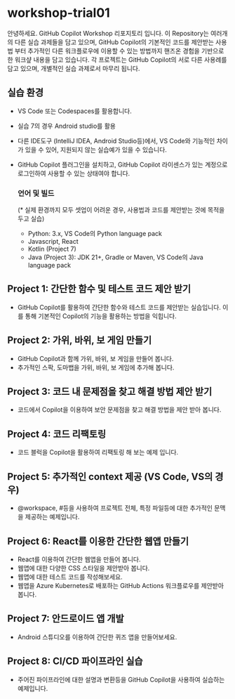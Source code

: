 # workshop-trial01
안녕하세요. GitHub Copilot Workshop 리포지토리 입니다. 
이 Repository는 여러개의 다른 실습 과제들을 담고 있으며, GitHub Copilot의 기본적인 코드를 제안받는 사용법 부터 추가적인 다른 워크플로우에 이용할 수 있는 방법까지 핸즈온 경험을 기반으로 한 워크샾 내용을 담고 있습니다. 
각 프로젝트는 GitHub Copilot의 서로 다른 사용례를 담고 있으며, 개별적인 실습 과제로서 마무리 됩니다.

## 실습 환경
- VS Code 또는 Codespaces를 활용합니다.
- 실습 7의 경우 Android studio를 활용
- 다른 IDE도구 (IntelliJ IDEA, Android Studio등)에서, VS Code와 기능적인 차이가 있을 수 있어, 지원되지 않는 실습예가 있을 수 있습니다.
- GitHub Copilot 플러그인을 설치하고, GitHub Copilot 라이센스가 있는 계정으로 로그인하여 사용할 수 있는 상태여야 합니다.

  ### 언어 및 빌드
  (* 실제 환경까지 모두 셋업이 어려운 경우, 사용법과 코드를 제안받는 것에 목적을 두고 실습)
  - Python: 3.x, VS Code의 Python language pack
  - Javascript, React
  - Kotlin (Project 7)
  - Java (Project 3): JDK 21+, Gradle or Maven, VS Code의 Java language pack


## Project 1: 간단한 함수 및 테스트 코드 제안 받기
 - GitHub Copilot를 활용하여 간단한 함수와 테스트 코드를 제안받는 실습입니다. 이를 통해 기본적인 Copilot의 기능을 활용하는 방법을 익힙니다. 

## Project 2: 가위, 바위, 보 게임 만들기
 - GitHub Copilot과 함께 가위, 바위, 보 게임을 만들어 봅니다.
 - 추가적인 스팍, 도마뱁을 가위, 바위, 보 게임에 추가해 봅니다. 

## Project 3: 코드 내 문제점을 찾고 해결 방법 제안 받기
  - 코드에서 Copilot을 이용하여 보안 문제점을 찾고 해결 방법을 제안 받아 봅니다. 

## Project 4: 코드 리팩토링
  - 코드 블럭을 Copilot을 활용하여 리팩토링 해 보는 예제 입니다.
  
## Project 5: 추가적인 context 제공 (VS Code, VS의 경우)
  - @workspace, #등을 사용하여 프로젝트 전체, 특정 파일등에 대한 추가적인 문맥을 제공하는 예제입니다.

## Project 6: React를 이용한 간단한 웹앱 만들기
  - React를 이용하여 간단한 웹앱을 만들어 봅니다.
  - 웹앱에 대한 다양한 CSS 스타일을 제안받아 봅니다.
  - 웹앱에 대한 테스트 코드를 작성해보세요.
  - 웹앱을 Azure Kubernetes로 배포하는 GitHub Actions 워크플로우를 제안받아 봅니다.

## Project 7: 안드로이드 앱 개발
  - Android 스튜디오를 이용하여 간단한 퀴즈 앱을 만들어보세요.

## Project 8: CI/CD 파이프라인 실습 
  - 주어진 파이프라인에 대한 설명과 변환등을 GitHub Copilot을 사용하여 실습하는 예제입니다.



